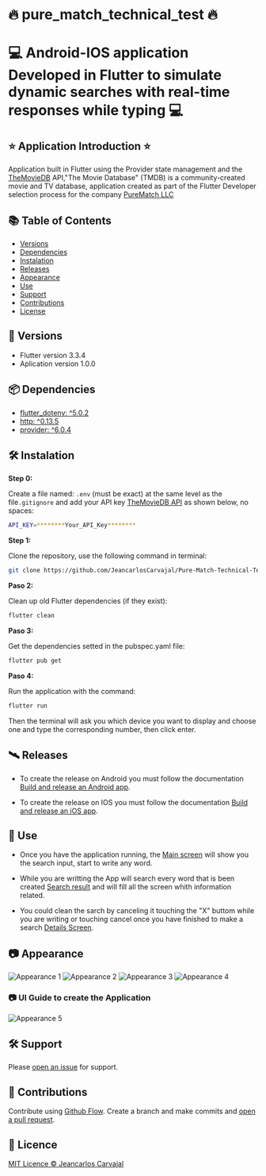 # :fire: pure_match_technical_test :fire:

# :computer: Android-IOS application Developed in Flutter to simulate dynamic searches with real-time responses while typing :computer:

## :star: Application Introduction :star:

Application built in Flutter using the Provider state management and the [TheMovieDB](https://www.themoviedb.org/) API,"The Movie Database" (TMDB) is a community-created movie and TV database, application created as part of the Flutter Developer selection process for the company [PureMatch LLC](https://apps.apple.com/us/app/pure-match/id1506240839?app=itunes&ign-mpt=uo%3D4)

## :books: Table of Contents

- [Versions](#memo-versions)
- [Dependencies](#package-dependencies)
- [Instalation](#hammer_and_wrench-instalation)
- [Releases](#artificial_satellite-releases)
- [Appearance](#camera-appearance)
- [Use](#rocket-use) 
- [Support](#hammer_and_wrench-support)
- [Contributions](#memo-contributions)
- [License](#scroll-license)

## :memo: Versions

*  Flutter version 3.3.4
*  Aplication version 1.0.0

## :package: Dependencies

* [flutter_dotenv: ^5.0.2](https://pub.dev/packages/flutter_dotenv)
* [http: ^0.13.5](https://pub.dev/packages/http)
* [provider: ^6.0.4](https://pub.dev/packages/provider) 

## :hammer_and_wrench: Instalation

**Step 0:**

Create a file named: `.env` (must be exact) at the same level as the file`.gitignore` and add your API key [TheMovieDB API](https://www.themoviedb.org/documentation/api) as shown below, no spaces:

```sh
API_KEY=********Your_API_Key********
```

**Step 1:**

Clone the repository, use the following command in terminal:

```sh
git clone https://github.com/JeancarlosCarvajal/Pure-Match-Technical-Test 
```

**Paso 2:**

Clean up old Flutter dependencies (if they exist):

```sh
flutter clean
```

**Paso 3:**

Get the dependencies setted in the pubspec.yaml file:

```sh
flutter pub get
```

**Paso 4:**

Run the application with the command:

```sh
flutter run
```

Then the terminal will ask you which device you want to display and choose one and type the corresponding number, then click enter.

## :artificial_satellite: Releases

* To create the release on Android you must follow the documentation [Build and release an Android app](https://docs.flutter.dev/deployment/android).

* To create the release on IOS you must follow the documentation [Build and release an iOS app](https://docs.flutter.dev/deployment/ios).


## :rocket: Use

* Once you have the application running, the [Main screen](https://github.com/JeancarlosCarvajal/Pure-Match-Technical-Test/blob/master/appearance/3-min.png) will show you the search input, start to write any word.

* While you are writting the App will search every word that is been created [Search result](https://github.com/JeancarlosCarvajal/Pure-Match-Technical-Test/blob/master/appearance/2-min.png) and will fill all the screen whith information related.

* You could clean the sarch by canceling it touching the "X" buttom while you are writing or touching cancel once you have finished to make a search [Details Screen](https://github.com/JeancarlosCarvajal/Pure-Match-Technical-Test/blob/master/appearance/4-min.gif).


## :camera: Appearance

![Appearance 1](appearance/1-min.png)
![Appearance 2](appearance/2-min.png)
![Appearance 3](appearance/3-min.png)
![Appearance 4](appearance/4-min.gif)

### :camera: UI Guide to create the Application

![Appearance 5](appearance/UI.png)


## :hammer_and_wrench: Support

Please [open an issue](https://github.com/JeancarlosCarvajal/Pure-Match-Technical-Test/issues/new) for support.

## :memo: Contributions

Contribute using [Github Flow](https://guides.github.com/introduction/flow/). Create a branch and make commits and [open a pull request](https://github.com/JeancarlosCarvajal/Pure-Match-Technical-Test).

## :scroll: Licence

[MIT Licence © Jeancarlos Carvajal](https://github.com/JeancarlosCarvajal/Pure-Match-Technical-Test/blob/master/LICENCE.txt)